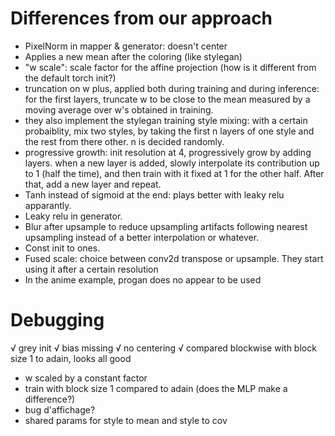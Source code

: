 

# Differences from our approach
- PixelNorm in mapper & generator: doesn't center
- Applies a new mean after the coloring (like stylegan)
- "w scale": scale factor for the affine projection (how is it different from the default torch init?)
- truncation on w plus, applied both during training and during inference: for the first layers, truncate w to be close to the mean measured by a moving average over w's obtained in training. 
- they also implement the stylegan training style mixing: with a certain probaiblity, mix two styles, by taking the first n layers of one style and the rest from there other. n is decided randomly.
- progressive growth: init resolution at 4, progressively grow by adding layers. when a new layer is added, slowly interpolate its contribution up to 1 (half the time), and then train with it fixed at 1 for the other half. After that, add a new layer and repeat.
- Tanh instead of sigmoid at the end: plays better with leaky relu apparantly. 
- Leaky relu in generator.
- Blur after upsample to reduce upsampling artifacts following nearest upsampling instead of a better interpolation or whatever.
- Const init to ones.
- Fused scale: choice between conv2d transpose or upsample. They start using it after a certain resolution
- In the anime example, progan does no appear to be used


# Debugging

√ grey init
√ bias missing 
√ no centering
√ compared blockwise with block size 1 to adain, looks all good
- w scaled by a constant factor
- train with block size 1 compared to adain (does the MLP make a difference?)
- bug d'affichage?
- shared params for style to mean and style to cov